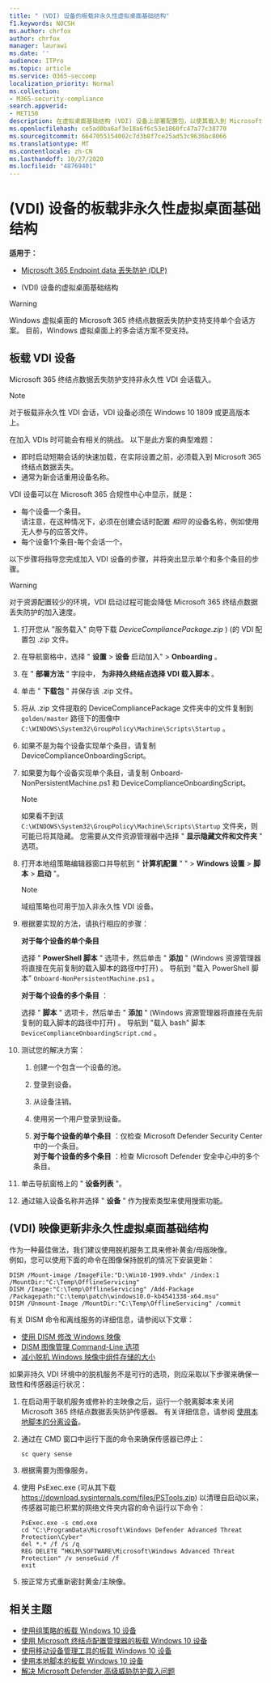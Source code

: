 ```yaml
---
title: " (VDI) 设备的板载非永久性虚拟桌面基础结构"
f1.keywords: NOCSH
ms.author: chrfox
author: chrfox
manager: laurawi
ms.date: ''
audience: ITPro
ms.topic: article
ms.service: O365-seccomp
localization_priority: Normal
ms.collection:
- M365-security-compliance
search.appverid:
- MET150
description: 在虚拟桌面基础结构 (VDI) 设备上部署配置包，以使其载入到 Microsoft 365 终结点数据丢失防护服务。
ms.openlocfilehash: ce5ad0ba6af3e18a6f6c53e1860fc47a77c38770
ms.sourcegitcommit: 6647055154002c7d3b8f7ce25ad53c9636bc8066
ms.translationtype: MT
ms.contentlocale: zh-CN
ms.lasthandoff: 10/27/2020
ms.locfileid: "48769401"
---
```

# <a name="onboard-non-persistent-virtual-desktop-infrastructure-vdi-devices"></a> (VDI) 设备的板载非永久性虚拟桌面基础结构

**适用于：**
- [Microsoft 365 Endpoint data 丢失防护 (DLP) ](/microsoft-365/compliance/endpoint-dlp-learn-about)

-  (VDI) 设备的虚拟桌面基础结构

>[!WARNING]
> Windows 虚拟桌面的 Microsoft 365 终结点数据丢失防护支持支持单个会话方案。 目前，Windows 虚拟桌面上的多会话方案不受支持。

## <a name="onboard-vdi-devices"></a>板载 VDI 设备

Microsoft 365 终结点数据丢失防护支持非永久性 VDI 会话载入。 

>[!Note]
>对于板载非永久性 VDI 会话，VDI 设备必须在 Windows 10 1809 或更高版本上。

在加入 VDIs 时可能会有相关的挑战。 以下是此方案的典型难题：

- 即时启动短期会话的快速加载，在实际设置之前，必须载入到 Microsoft 365 终结点数据丢失。
- 通常为新会话重用设备名称。

VDI 设备可以在 Microsoft 365 合规性中心中显示，就是：

- 每个设备一个条目。  
请注意，在这种情况下，必须在创建会话时配置 *相同* 的设备名称，例如使用无人参与的应答文件。
- 每个设备1个条目-每个会话一个。

以下步骤将指导您完成加入 VDI 设备的步骤，并将突出显示单个和多个条目的步骤。

>[!WARNING]
> 对于资源配置较少的环境，VDI 启动过程可能会降低 Microsoft 365 终结点数据丢失防护的加入速度。 

1.  打开您从 "服务载入" 向导下载 *DeviceCompliancePackage.zip* )  (的 VDI 配置包 .zip 文件。

2.  在导航窗格中，选择 " **设置**  >  **设备** 启动加入"  >  **Onboarding** 。

3. 在 " **部署方法** " 字段中， **为非持久终结点选择 VDI 载入脚本** 。

5. 单击 " **下载包** " 并保存该 .zip 文件。

6. 将从 .zip 文件提取的 DeviceCompliancePackage 文件夹中的文件复制到 `golden/master` 路径下的图像中 `C:\WINDOWS\System32\GroupPolicy\Machine\Scripts\Startup` 。 

7. 如果不是为每个设备实现单个条目，请复制 DeviceComplianceOnboardingScript。

8. 如果要为每个设备实现单个条目，请复制 Onboard-NonPersistentMachine.ps1 和 DeviceComplianceOnboardingScript。
    
    > [!NOTE]
    > 如果看不到该 `C:\WINDOWS\System32\GroupPolicy\Machine\Scripts\Startup` 文件夹，则可能已将其隐藏。 您需要从文件资源管理器中选择 " **显示隐藏文件和文件夹** " 选项。

9. 打开本地组策略编辑器窗口并导航到 " **计算机配置** " "  >  **Windows 设置**  >  **脚本**  >  **启动** "。

   > [!NOTE]
   > 域组策略也可用于加入非永久性 VDI 设备。

4. 根据要实现的方法，请执行相应的步骤：

   **对于每个设备的单个条目**
   
   选择 " **PowerShell 脚本** " 选项卡，然后单击 " **添加** " (Windows 资源管理器将直接在先前复制的载入脚本的路径中打开) 。 导航到 "载入 PowerShell 脚本" `Onboard-NonPersistentMachine.ps1` 。
   
   **对于每个设备的多个条目** ：
   
   选择 " **脚本** " 选项卡，然后单击 " **添加** " (Windows 资源管理器将直接在先前复制的载入脚本的路径中打开) 。 导航到 "载入 bash" 脚本 `DeviceComplianceOnboardingScript.cmd` 。

5. 测试您的解决方案：

   1. 创建一个包含一个设备的池。
      
   1. 登录到设备。
      
   1. 从设备注销。

   1. 使用另一个用户登录到设备。
      
   1. **对于每个设备的单个条目** ：仅检查 Microsoft Defender Security Center 中的一个条目。<br>
      **对于每个设备的多个条目** ：检查 Microsoft Defender 安全中心中的多个条目。

6. 单击导航窗格上的 " **设备列表** "。

7. 通过输入设备名称并选择 " **设备** " 作为搜索类型来使用搜索功能。

## <a name="updating-non-persistent-virtual-desktop-infrastructure-vdi-images"></a> (VDI) 映像更新非永久性虚拟桌面基础结构
作为一种最佳做法，我们建议使用脱机服务工具来修补黄金/母版映像。<br>
例如，您可以使用下面的命令在图像保持脱机的情况下安装更新：

```console
DISM /Mount-image /ImageFile:"D:\Win10-1909.vhdx" /index:1 /MountDir:"C:\Temp\OfflineServicing" 
DISM /Image:"C:\Temp\OfflineServicing" /Add-Package /Packagepath:"C:\temp\patch\windows10.0-kb4541338-x64.msu"
DISM /Unmount-Image /MountDir:"C:\Temp\OfflineServicing" /commit
```

有关 DISM 命令和离线服务的详细信息，请参阅以下文章：
- [使用 DISM 修改 Windows 映像](https://docs.microsoft.com/windows-hardware/manufacture/desktop/mount-and-modify-a-windows-image-using-dism)
- [DISM 图像管理 Command-Line 选项](https://docs.microsoft.com/windows-hardware/manufacture/desktop/dism-image-management-command-line-options-s14)
- [减小脱机 Windows 映像中组件存储的大小](https://docs.microsoft.com/windows-hardware/manufacture/desktop/reduce-the-size-of-the-component-store-in-an-offline-windows-image)

如果非持久 VDI 环境中的脱机服务不是可行的选项，则应采取以下步骤来确保一致性和传感器运行状况：

1. 在启动用于联机服务或修补的主映像之后，运行一个脱离脚本来关闭 Microsoft 365 终结点数据丢失防护传感器。 有关详细信息，请参阅 [使用本地脚本的分离设备](dlp-configure-endpoints-script.md#offboard-devices-using-a-local-script)。

2. 通过在 CMD 窗口中运行下面的命令来确保传感器已停止：

   ```console
   sc query sense
   ```

3. 根据需要为图像服务。

4. 使用 PsExec.exe (可从其下载 https://download.sysinternals.com/files/PSTools.zip) 以清理自启动以来，传感器可能已积累的网络文件夹内容的命令运行以下命令：

    ```console
    PsExec.exe -s cmd.exe
    cd "C:\ProgramData\Microsoft\Windows Defender Advanced Threat Protection\Cyber"
    del *.* /f /s /q
    REG DELETE “HKLM\SOFTWARE\Microsoft\Windows Advanced Threat Protection" /v senseGuid /f
    exit
    ```

5. 按正常方式重新密封黄金/主映像。

## <a name="related-topics"></a>相关主题
- [使用组策略的板载 Windows 10 设备](dlp-configure-endpoints-gp.md)
- [使用 Microsoft 终结点配置管理器的板载 Windows 10 设备](dlp-configure-endpoints-sccm.md)
- [使用移动设备管理工具的板载 Windows 10 设备](dlp-configure-endpoints-mdm.md)
- [使用本地脚本的板载 Windows 10 设备](dlp-configure-endpoints-script.md)
- [解决 Microsoft Defender 高级威胁防护载入问题](https://docs.microsoft.com/windows/security/threat-protection/microsoft-defender-atp/troubleshoot-onboarding)
